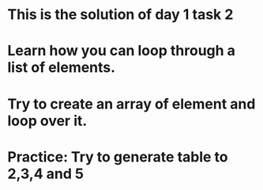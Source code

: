 # This is the solution of day 1 task 2

# Learn how you can loop through a list of elements.
# Try to create an array of element and loop over it.
# Practice: Try to generate table to 2,3,4 and 5
